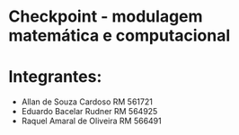 # Checkpoint - modulagem matemática e computacional

# Integrantes:
 - Allan de Souza Cardoso RM 561721
 - Eduardo Bacelar Rudner RM 564925
 - Raquel Amaral de Oliveira RM 566491
